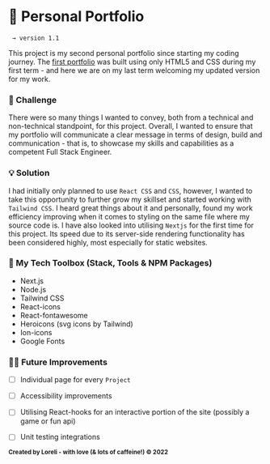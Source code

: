 # 🌺 Personal Portfolio #
 
```
 → version 1.1
```

This project is my second personal portfolio since starting my coding journey. The [first portfolio](https://github.com/DJ-Lor/lorelidejesus_T1A2) was built using only HTML5 and CSS during my first term - and here we are on my last term welcoming my updated version for my work. 

### 🤔 Challenge

There were so many things I wanted to convey, both from a technical and non-technical standpoint, for this project. Overall, I wanted to ensure that my portfolio will communicate a clear message in terms of design, build and communication - that is, to showcase my skills and capabilities as a competent Full Stack Engineer. 

### 💡 Solution

I had initially only planned to use `React CSS` and `CSS`, however, I wanted to take this opportunity to further grow my skillset and started working with `Tailwind CSS`. I heard great things about it and personally, found my work efficiency improving when it comes to styling on the same file where my source code is. I have also looked into utilising `Nextjs` for the first time for this project. Its speed due to its server-side rendering functionality has been considered highly, most especially for static websites.


### 🧰 My Tech Toolbox (Stack, Tools & NPM Packages)

- Next.js 
- Node.js 
- Tailwind CSS
- React-icons
- React-fontawesome
- Heroicons (svg icons by Tailwind)
- Ion-icons
- Google Fonts 

### 💪🏼  Future Improvements

- [ ] Individual page for every `Project` 
- [ ] Accessibility improvements
- [ ] Utilising React-hooks for an interactive portion of the site (possibly a game or fun api)
- [ ] Unit testing integrations 


<sub>**Created by Loreli - with love (& lots of caffeine!) © 2022**</sub>

